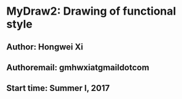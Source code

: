 # MyDraw2: Drawing of functional style  #

## Author: Hongwei Xi ##
## Authoremail: gmhwxiatgmaildotcom ##

## Start time: Summer I, 2017 ##
